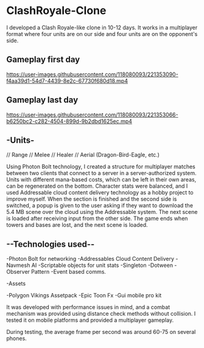 # ClashRoyale-Clone

I developed a Clash Royale-like clone in 10-12 days. It works in a multiplayer format where four units are on our side and four units are on the opponent's side.

## **Gameplay first day**

https://user-images.githubusercontent.com/118080093/221353090-f4aa39d1-54d7-4439-8e2c-67730f680d18.mp4

## **Gameplay last day**

https://user-images.githubusercontent.com/118080093/221353066-b6250bc2-c282-4504-899d-9b2dbd1625ec.mp4

 ## **-Units-**

// Range
// Melee
// Healer
// Aerial (Dragon-Bird-Eagle, etc.)

Using Photon Bolt technology, I created a structure for multiplayer matches between two clients that connect to a server in a server-authorized system. 
Units with different mana-based costs, which can be left in their own areas, can be regenerated on the bottom. Character stats were balanced,
and I used Addressable cloud content delivery technology as a hobby project to improve myself. When the section is finished and the second side is switched,
a popup is given to the user asking if they want to download the 5.4 MB scene over the cloud using the Addressable system. 
The next scene is loaded after receiving input from the other side. The game ends when towers and bases are lost, and the next scene is loaded.

## **--Technologies used--**

-Photon Bolt for networking
-Addressables Cloud Content Delivery
-Navmesh AI
-Scriptable objects for unit stats
-Singleton
-Dotween
-Observer Pattern
-Event based comms.

-Assets

-Polygon Vikings Assetpack
-Epic Toon Fx
-Gui mobile pro kit

It was developed with performance issues in mind, and a combat mechanism was provided using distance check methods without collision.
I tested it on mobile platforms and provided a multiplayer gameplay.

During testing, the average frame per second was around 60-75 on several phones.
